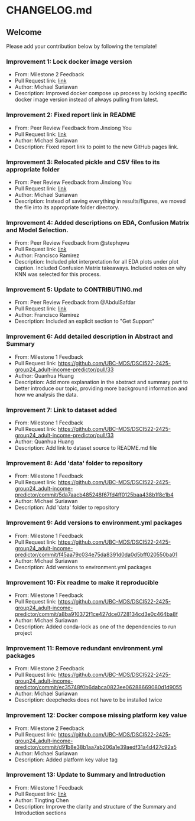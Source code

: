 # CHANGELOG.md

## Welcome

Please add your contribution below by following the template!

### Improvement 1: Lock docker image version

- From: Milestone 2 Feedback
- Pull Request link: [link](https://github.com/UBC-MDS/DSCI522-2425-group24_adult-income-predictor/pull/44)
- Author: Michael Suriawan
- Description: Improved docker compose up process by locking specific docker image version instead of always pulling from latest.

### Improvement 2: Fixed report link in README

- From: Peer Review Feedback from Jinxiong You
- Pull Request link: [link](https://github.com/UBC-MDS/DSCI522-2425-group24_adult-income-predictor/commit/a6db8a7bc436f5b6b5d809da2d152ca8f03150a2)
- Author: Michael Suriawan
- Description: Fixed report link to point to the new GitHub pages link.

### Improvement 3: Relocated pickle and CSV files to its appropriate folder

- From: Peer Review Feedback from Jinxiong You
- Pull Request link: [link](https://github.com/UBC-MDS/DSCI522-2425-group24_adult-income-predictor/pull/44)
- Author: Michael Suriawan
- Description: Instead of saving everything in results/figures, we moved the file into its appropriate folder directory.

### Improvement 4: Added descriptions on EDA, Confusion Matrix and Model Selection.

- From: Peer Review Feedback from @stephqwu
- Pull Request link: [link](https://github.com/UBC-MDS/DSCI522-2425-group24_adult-income-predictor/pull/48)
- Author: Francisco Ramirez
- Description: Included plot interpretation for all EDA plots under plot caption. Included Confusion Matrix takeaways. Included notes on why KNN was selected for this process.

### Improvement 5: Update to CONTRIBUTING.md

- From: Peer Review Feedback from @AbdulSafdar
- Pull Request link: [link](https://github.com/UBC-MDS/DSCI522-2425-group24_adult-income-predictor/pull/48)
- Author: Francisco Ramirez
- Description: Included an explicit section to "Get Support"

### Improvement 6: Add detailed description in Abstract and Summary

- From: Milestone 1 Feedback
- Pull Request link: https://github.com/UBC-MDS/DSCI522-2425-group24_adult-income-predictor/pull/33
- Author: Quanhua Huang
- Description: Add more explanation in the abstract and summary part to better introduce our topic, providing more background information and how we analysis the data.

### Improvement 7: Link to dataset added

- From: Milestone 1 Feedback
- Pull Request link: https://github.com/UBC-MDS/DSCI522-2425-group24_adult-income-predictor/pull/33
- Author: Quanhua Huang
- Description: Add link to dataset source to README.md file

### Improvement 8: Add 'data' folder to repository

- From: Milestone 1 Feedback
- Pull Request link: https://github.com/UBC-MDS/DSCI522-2425-group24_adult-income-predictor/commit/5da7aacb485248f67fd4ff0125baa438b1f8c1b4
- Author: Michael Suriawan
- Description: Add 'data' folder to repository

### Improvement 9: Add versions to environment.yml packages

- From: Milestone 1 Feedback
- Pull Request link: https://github.com/UBC-MDS/DSCI522-2425-group24_adult-income-predictor/commit/f45aa79c034e75da8391d0da0d5bff020550ba01
- Author: Michael Suriawan
- Description: Add versions to environment.yml packages

### Improvement 10: Fix readme to make it reproducible

- From: Milestone 1 Feedback
- Pull Request link: https://github.com/UBC-MDS/DSCI522-2425-group24_adult-income-predictor/commit/a8ba910372f1ce427dce0728134cd3e0c464ba8f
- Author: Michael Suriawan
- Description: Added conda-lock as one of the dependencies to run project

### Improvement 11: Remove redundant environment.yml packages

- From: Milestone 2 Feedback
- Pull Request link: https://github.com/UBC-MDS/DSCI522-2425-group24_adult-income-predictor/commit/ec35748f0b6dabca0823ee06288669080d1d9055
- Author: Michael Suriawan
- Description: deepchecks does not have to be installed twice

### Improvement 12: Docker compose missing platform key value

- From: Milestone 2 Feedback
- Pull Request link: https://github.com/UBC-MDS/DSCI522-2425-group24_adult-income-predictor/commit/d91b8e38b1aa7ab206a1e39aedf31a4d427c92a5
- Author: Michael Suriawan
- Description: Added platform key value tag

### Improvement 13: Update to Summary and Introduction

- From: Milestone 1 Feedback
- Pull Request link: [link](https://github.com/UBC-MDS/DSCI522-2425-group24_adult-income-predictor/pull/35#issue-2725434171)
- Author: Tingting Chen
- Description: Improve the clarity and structure of the Summary and Introduction sections